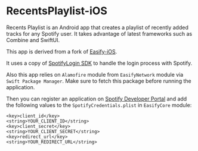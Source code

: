 # RecentsPlaylist-iOS

Recents Playlist is an Android app that creates a playlist of recently added tracks for any Spotify user. It takes advantage of latest frameworks such as Combine and SwiftUI.

This app is derived from a fork of [Easify-iOS](https://github.com/s/Easify-iOS).

It uses a copy of [SpotifyLogin SDK](https://github.com/spotify/SpotifyLogin) to handle the login process with Spotify. 

Also this app relies on `Alamofire` module from `EasifyNetwork` module via `Swift Package Manager`. Make sure to fetch this package before running the application. 

Then you can register an application on [Spotify Developer Portal](https://developer.spotify.com/dashboard/applications) and add the following values to the `SpotifyCredentials.plist` in `EasifyCore` module:

```
<key>client_id</key>
<string>YOUR_CLIENT_ID</string>
<key>client_secret</key>
<string>YOUR_CLIENT_SECRET</string>
<key>redirect_url</key>
<string>YOUR_REDIRECT_URL</string>
```
